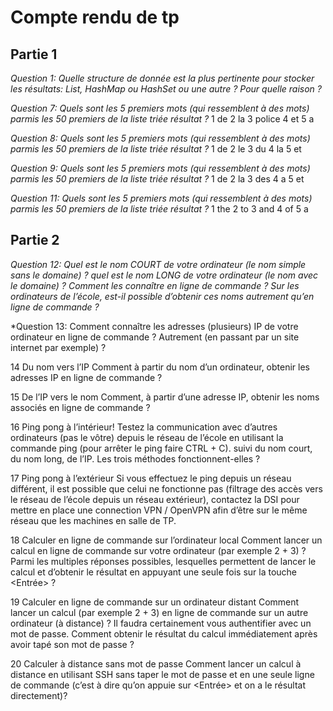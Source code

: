 # Compte rendu de tp

## Partie 1

*Question 1:
Quelle structure de donnée est la plus pertinente pour stocker les résultats: List, HashMap ou HashSet ou une autre ? Pour quelle raison ?*

*Question 7:
Quels sont les 5 premiers mots (qui ressemblent à des mots) parmis les 50 premiers de la liste triée résultat ?*
1 de
2 la
3 police
4 et
5 a

*Question 8:
Quels sont les 5 premiers mots (qui ressemblent à des mots) parmis les 50 premiers de la liste triée résultat ?*
1 de
2 le
3 du
4 la
5 et

*Question 9:
Quels sont les 5 premiers mots (qui ressemblent à des mots) parmis les 50 premiers de la liste triée résultat ?*
1 de
2 la
3 des
4 a
5 et

*Question 11:
Quels sont les 5 premiers mots (qui ressemblent à des mots) parmis les 50 premiers de la liste triée résultat ?*
1 the
2 to
3 and
4 of
5 a

## Partie 2

*Question 12:
Quel est le nom COURT de votre ordinateur (le nom simple sans le domaine) ?   quel est le nom LONG de votre ordinateur (le nom avec le domaine) ? Comment les connaître en ligne de commande ? Sur les ordinateurs de l’école, est-il possible d’obtenir ces noms autrement qu’en ligne de commande ?*


*Question ​13​:
Comment connaître les adresses (plusieurs) IP de votre ordinateur en ligne de commande ? Autrement (en passant par un site internet par exemple) ?

​14​ Du nom vers l’IP
Comment à partir du nom d’un ordinateur, obtenir les adresses IP en ligne de commande ?

​15​ De l’IP vers le nom
Comment, à partir d’une adresse IP, obtenir les noms associés en ligne de commande ?

​16​ Ping pong à l’intérieur!
Testez la communication avec d’autres ordinateurs (pas le vôtre) depuis le réseau de l’école en utilisant la commande ping (pour arrêter le ping faire CTRL + C). suivi du nom court, du nom long, de l’IP. Les trois méthodes fonctionnent-elles ?

​17​ Ping pong à l’extérieur
Si vous effectuez le ping depuis un réseau différent, il est possible que celui ne fonctionne pas (filtrage des accès vers le réseau de l’école depuis un réseau extérieur), contactez la DSI pour mettre en place une connection VPN / OpenVPN afin d’être sur le même réseau que les machines en salle de TP.

​18​ Calculer en ligne de commande sur l’ordinateur local
Comment lancer un calcul en ligne de commande sur votre ordinateur (par exemple 2 + 3) ? Parmi les multiples réponses possibles, lesquelles permettent de lancer le calcul et d’obtenir le résultat en appuyant une seule fois sur la touche <Entrée> ?

​19​ Calculer en ligne de commande sur un ordinateur distant
Comment lancer un calcul  (par exemple 2 + 3) en ligne de commande sur un autre ordinateur (à distance) ? Il faudra certainement vous authentifier avec un mot de passe. Comment obtenir le résultat du calcul immédiatement après avoir tapé son mot de passe ?

​20​ Calculer à distance sans mot de passe
Comment lancer un calcul à distance en utilisant SSH sans taper le mot de passe et en une seule ligne de commande (c’est à dire qu’on appuie sur <Entrée> et on a le résultat directement)?
